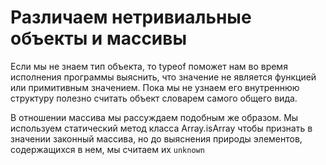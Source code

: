 # Различаем нетривиальные объекты и массивы

Если мы не знаем тип объекта, то typeof поможет нам во время исполнения программы выяснить, что значение не является функцией или примитивным значением. Пока мы не узнаем его внутреннюю структуру полезно считать объект словарем самого общего вида.

В отношении массива мы рассуждаем подобным же образом. Мы используем статический метод класса Array.isArray чтобы признать в значении законный массива, но до выяснения природы элементов, содержащихся в нем, мы считаем их `unknown`
